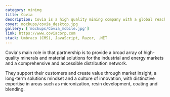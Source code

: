 ```yaml
---
category: mining
title: Covia
description: Covia is a high quality mining company with a global reach.
cover: mockups/covia_desktop.jpg
gallery: ['mockups/Covia_mobile.jpg']
link: https://www.coviacorp.com
stack: Umbraco (CMS), JavaScript, Razor, .NET
---
```


Covia's main role in that partnership is to provide a broad array of high-quality minerals and material solutions for the industrial and energy markets and a comprehensive and accessible distribution network.

They support their customers and create value through market insight, a long-term solutions mindset and a culture of innovation, with distinctive expertise in areas such as micronization, resin development, coating and blending.
